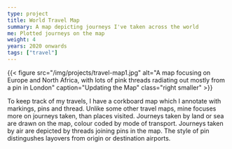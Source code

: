 ```yaml
---
type: project
title: World Travel Map
summary: A map depicting journeys I've taken across the world
me: Plotted journeys on the map
weight: 4
years: 2020 onwards
tags: ["travel"]
---
```



{{< figure src="/img/projects/travel-map1.jpg" alt="A map focusing on Europe and North Africa, with lots of pink threads radiating out mostly from a pin in London" caption="Updating the Map" class="right smaller" >}}

To keep track of my travels, I have a corkboard map which I annotate with markings, pins and thread.  Unlike some other travel maps, mine focuses more on journeys taken, than places visited.  Journeys taken by land or sea are drawn on the map, colour coded by mode of transport.  Journeys taken by air are depicted by threads joining pins in the map.  The style of pin distingushes layovers from origin or destination airports.